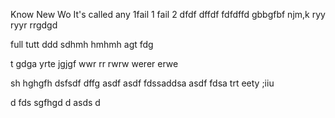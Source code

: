 Know
New
Wo
It's called any 
1fail 1
 fail 2
dfdf
dffdf
fdfdffd
gbbgfbf
njm,k
ryy
ryyr
rrgdgd

full
tutt
ddd
sdhmh
hmhmh
agt
fdg

t
gdga
yrte
jgjgf
wwr rr
rwrw
werer
erwe

sh
hghgfh
dsfsdf
dffg
asdf
asdf
fdssaddsa
asdf
fdsa
trt
eety
;iiu

d
fds
sgfhgd
d
asds
d



